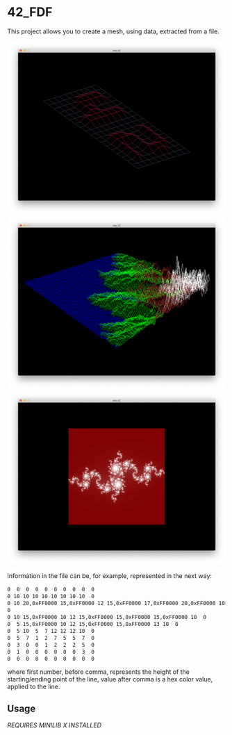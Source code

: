 # 42_FDF
This project allows you to create a mesh, using data, extracted from a file. 

![example screenshot](https://github.com/IanGaplichnik/42_FDF/blob/master/img/1.png)
![example screenshot](https://github.com/IanGaplichnik/42_FDF/blob/master/img/2.png)
![example screenshot](https://github.com/IanGaplichnik/42_FDF/blob/master/img/3.png)


Information in the file can be, for example, represented in the next way:
```
0  0  0  0  0  0  0  0  0  0
0 10 10 10 10 10 10 10 10  0
0 10 20,0xFF0000 15,0xFF0000 12 15,0xFF0000 17,0xFF0000 20,0xFF0000 10  0
0 10 15,0xFF0000 10 12 15,0xFF0000 15,0xFF0000 15,0xFF0000 10  0
0  5 15,0xFF0000 10 12 15,0xFF0000 15,0xFF0000 13 10  0
0  5 10  5  7 12 12 12 10  0
0  5  7  1  2  7  5  5  7  0
0  3  0  0  1  2  2  2  5  0
0  1  0  0  0  0  0  0  3  0
0  0  0  0  0  0  0  0  0  0
```
where first number, before comma, represents the height of the starting/ending point of the line, value after comma is a hex color value, applied to the line.


## Usage

_REQUIRES MINILIB X INSTALLED_
